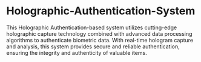 # Holographic-Authentication-System
This Holographic Authentication-based system utilizes cutting-edge holographic capture technology combined with advanced data processing algorithms to authenticate biometric data. With real-time hologram capture and analysis, this system provides secure and reliable authentication, ensuring the integrity and authenticity of valuable items.

